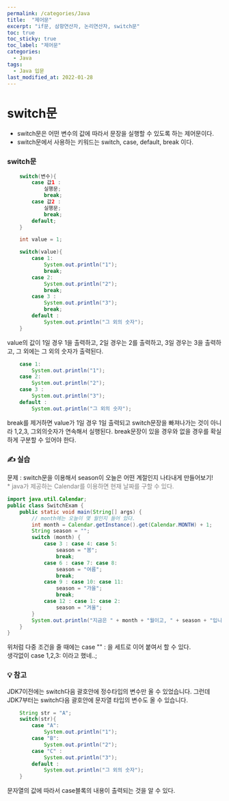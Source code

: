 ```yaml
---
permalink: /categories/Java
title:  "제어문"
excerpt: "if문, 삼항연산자, 논리연산자, switch문"
toc: true
toc_sticky: true
toc_label: "제어문"
categories:
  - Java
tags:
  - Java 입문
last_modified_at: 2022-01-28
---
```



# switch문
- switch문은 어떤 변수의 값에 따라서 문장을 실행할 수 있도록 하는 제어문이다.
- switch문에서 사용하는 키워드는 switch, case, default, break 이다.

### switch문

```java
    switch(변수){
        case 값1 : 
            실행문; 
            break;
        case 값2 : 
            실행문; 
            break;  
        default;    
    }
```
```java
    int value = 1;

    switch(value){
        case 1: 
            System.out.println("1");
            break;
        case 2:
            System.out.println("2");
            break;
        case 3 :
            System.out.println("3");
            break;
        default :
            System.out.println("그 외의 숫자");
    }
```
value의 값이 1일 경우 1을 출력하고, 2일 경우는 2를 출력하고, 3일 경우는 3을 출력하고, 그 외에는 그 외의 숫자가 출력된다.

```java
    case 1: 
        System.out.println("1");
    case 2:
        System.out.println("2");
    case 3 :
        System.out.println("3");
    default :
        System.out.println("그 외의 숫자");
```

break를 제거하면 value가 1일 경우 1일 출력되고 switch문장을 빠져나가는 것이 아니라 
1,2,3, 그외의숫자가 연속해서 실행된다. break문장이 있을 경우와 없을 경우를 확실하게 구분할 수 있어야 한다.

### ✍ 실습

문제 : switch문을 이용해서 season이 오늘은 어떤 계절인지 나타내게 만들어보기!  
<span style="color:gray">* java가 제공하는 Calendar를 이용하면 현재 날짜를 구할 수 있다. </span>


```java
import java.util.Calendar;
public class SwitchExam {
    public static void main(String[] args) {
        // month에는 오늘이 몇 월인지 들어 있다.
        int month = Calendar.getInstance().get(Calendar.MONTH) + 1;
        String season = "";
        switch (month) {
            case 3 : case 4: case 5:
                season = "봄";
                break;
            case 6 : case 7: case 8:
                season = "여름";
                break;
            case 9 : case 10: case 11:
                season = "가을";
                break;
            case 12 : case 1: case 2:
                season = "겨울";
        }
        System.out.println("지금은 " + month + "월이고, " + season + "입니다.");
    }
}
```
위처럼 다중 조건을 줄 때에는 case "" : 을 세트로 이어 붙여서 할 수 있다.   
생각없이 case 1,2,3: 이라고 했네..; 

### 💡 참고
JDK7이전에는 switch다음 괄호안에 정수타입의 변수만 올 수 있었습니다. 그런데 JDK7부터는 switch다음 괄호안에 문자열 타입의 변수도 올 수 있습니다.

```java
    String str = "A";
    switch(str){
        case "A": 
            System.out.println("1");
        case "B":
            System.out.println("2");
        case "C" :
            System.out.println("3");
        default :
            System.out.println("그 외의 숫자");
    }
```

문자열의 값에 따라서 case블록의 내용이 출력되는 것을 알 수 있다.
